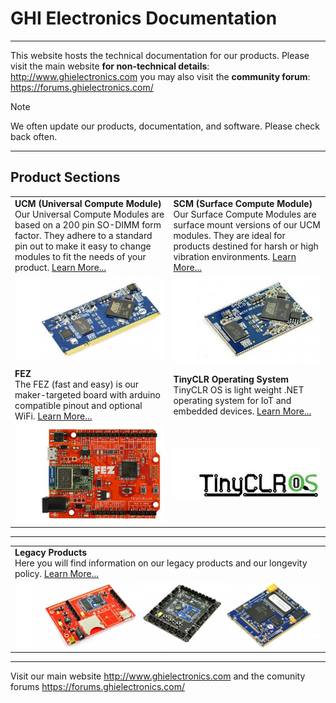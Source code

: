 # GHI Electronics Documentation
---
This website hosts the technical documentation for our products. Please visit the main website **for non-technical details**: http://www.ghielectronics.com you may also visit the **community forum**: https://forums.ghielectronics.com/

> [!Note]
> We often update our products, documentation, and software.  Please check back often.

***

## Product Sections
|  |  |
|---|---|
| **UCM (Universal Compute Module)** </br> Our Universal Compute Modules are based on a 200 pin SO-DIMM form factor.  They adhere to a standard pin out to make it easy to change modules to fit the needs of your product. [Learn More...](ucm/intro.md) | **SCM (Surface Compute Module)** </br> Our Surface Compute Modules are surface mount versions of our UCM modules.  They are ideal for products destined for harsh or high vibration environments. [Learn More...](scm/intro.md) |
| [![G400D](images/g400d.jpg)](ucm/intro.md)            | [![G400S](images/g400s.jpg)](scm/intro.md)     |
| **FEZ** </br> The FEZ (fast and easy) is our maker-targeted board with arduino compatible pinout and optional WiFi. [Learn More...](fez/intro.md) | **TinyCLR Operating System** </br> TinyCLR OS is light weight .NET operating system for IoT and embedded devices. [Learn More...](tinyclr/intro.md) |
| [![FEZ](images/fez.jpg)](fez/intro.md)        | [![tinyCLR](images/tinyclrlogo.jpg)](tinyclr/intro.md) |

***
| |
|---------------------|
| **Legacy Products** </br> Here you will find information on our legacy products and our longevity policy. [Learn More...](legacy/intro.md) |
| [![legacy](images/legacy.jpg)](legacy/intro.md) |

***

Visit our main website http://www.ghielectronics.com and the comunity forums https://forums.ghielectronics.com/